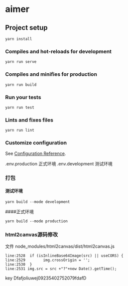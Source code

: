 # aimer

## Project setup
```
yarn install
```

### Compiles and hot-reloads for development
```
yarn run serve
```

### Compiles and minifies for production
```
yarn run build
```

### Run your tests
```
yarn run test
```

### Lints and fixes files
```
yarn run lint
```

### Customize configuration
See [Configuration Reference](https://cli.vuejs.org/config/).

.env.production  正式环境
.env.development 测试环境

### 打包
#### 测试环境
```
yarn build --mode development
```
####正式环境
```
yarn build --mode production
```

### html2canvas源码修改
文件 node_modules/html2canvas/dist/html2canvas.js
```
line:2528  if (isInlineBase64Image(src) || useCORS) {
line:2529        img.crossOrigin = '';
line:2530  }
line:2531 img.src = src +"?"+new Date().getTime();

```

key  Dfafjoliuwej09235402752079fdafD
